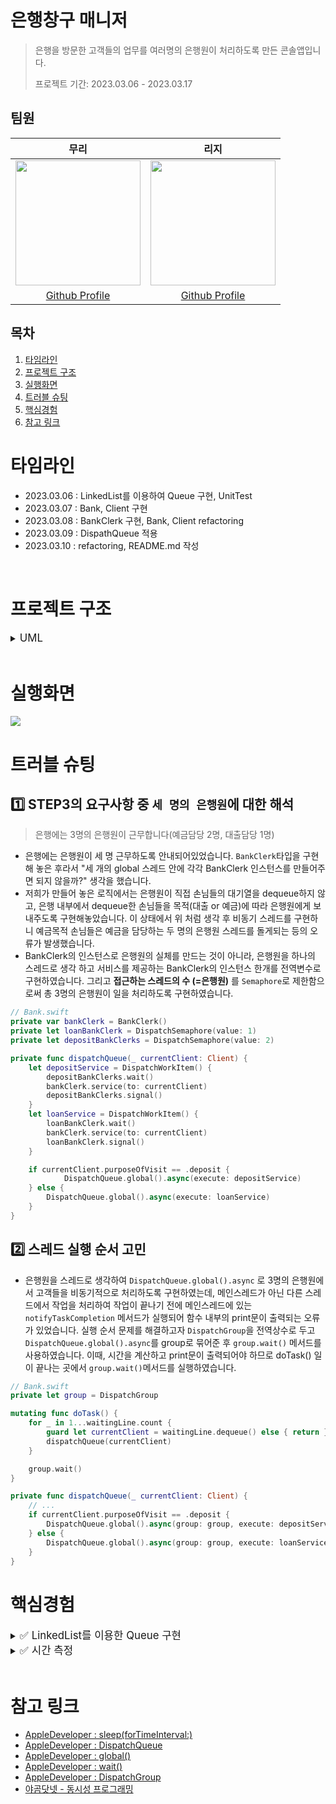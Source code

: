 # 은행창구 매니저
> 은행을 방문한 고객들의 업무를 여러명의 은행원이 처리하도록 만든 콘솔앱입니다.
>
> 프로젝트 기간: 2023.03.06 - 2023.03.17
> 

## 팀원
| 무리 | 리지 |
| :--------: |  :--------: | 
| <Img src = "https://i.imgur.com/RoWuqsN.jpg" width="200" height="200"/>      |<Img src ="https://user-images.githubusercontent.com/114971172/221088543-6f6a8d09-7081-4e61-a54a-77849a102af8.png" width="200" height="200"/>
| [Github Profile](https://github.com/parkmuri) |[Github Profile](https://github.com/yijiye)

## 목차
1. [타임라인](#타임라인)
2. [프로젝트 구조](#프로젝트-구조)
3. [실행화면](#실행화면) 
4. [트러블 슈팅](#트러블-슈팅) 
5. [핵심경험](#핵심경험)
6. [참고 링크](#참고-링크)


# 타임라인 
- 2023.03.06 : LinkedList를 이용하여 Queue 구현, UnitTest 
- 2023.03.07 : Bank, Client 구현
- 2023.03.08 : BankClerk 구현, Bank, Client refactoring
- 2023.03.09 : DispathQueue 적용
- 2023.03.10 : refactoring, README.md 작성


<br/>

# 프로젝트 구조
<details>
    <summary><big>UML</big></big></summary>

<img src="https://i.imgur.com/iztFWFI.png" width="1000">

</details>

<br/>


# 실행화면
<img src="https://i.imgur.com/jF0aH41.gif">


# 트러블 슈팅
## 1️⃣ STEP3의 요구사항 중 `세 명의 은행원`에 대한 해석
> 은행에는 3명의 은행원이 근무합니다(예금담당 2명, 대출담당 1명)

- 은행에는 은행원이 세 명 근무하도록 안내되어있었습니다. `BankClerk`타입을 구현 해 놓은 후라서 "세 개의 global 스레드 안에 각각 BankClerk 인스턴스를 만들어주면 되지 않을까?" 생각을 했습니다. 
- 저희가 만들어 놓은 로직에서는 은행원이 직접 손님들의 대기열을 dequeue하지 않고, 은행 내부에서 dequeue한 손님들을 목적(대출 or 예금)에 따라 은행원에게 보내주도록 구현해놓았습니다. 
이 상태에서 위 처럼 생각 후 비동기 스레드를 구현하니 예금목적 손님들은 예금을 담당하는 두 명의 은행원 스레드를 돌게되는 등의 오류가 발생했습니다.
- BankClerk의 인스턴스로 은행원의 실체를 만드는 것이 아니라, 은행원을 하나의 스레드로 생각 하고 서비스를 제공하는 BankClerk의 인스턴스 한개를 전역변수로 구현하였습니다. 그리고 **접근하는 스레드의 수 (=은행원)** 를 `Semaphore`로 제한함으로써 총 3명의 은행원이 일을 처리하도록 구현하였습니다.
```swift
// Bank.swift
private var bankClerk = BankClerk()
private let loanBankClerk = DispatchSemaphore(value: 1)
private let depositBankClerks = DispatchSemaphore(value: 2)

private func dispatchQueue(_ currentClient: Client) {
    let depositService = DispatchWorkItem() {
        depositBankClerks.wait()
        bankClerk.service(to: currentClient)
        depositBankClerks.signal()
    }
    let loanService = DispatchWorkItem() {
        loanBankClerk.wait()
        bankClerk.service(to: currentClient)
        loanBankClerk.signal()
    }

    if currentClient.purposeOfVisit == .deposit {
            DispatchQueue.global().async(execute: depositService)
    } else {
        DispatchQueue.global().async(execute: loanService)
    }
}
```

## 2️⃣ 스레드 실행 순서 고민
- 은행원을 스레드로 생각하여 `DispatchQueue.global().async` 로 3명의 은행원에서 고객들을 비동기적으로 처리하도록 구현하였는데, 메인스레드가 아닌 다른 스레드에서 작업을 처리하여 작업이 끝나기 전에 메인스레드에 있는 `notifyTaskCompletion` 메서드가 실행되어 함수 내부의 print문이 출력되는 오류가 있었습니다.
실행 순서 문제를 해결하고자 `DispatchGroup`을 전역상수로 두고`DispatchQueue.global().async`를 group로 묶어준 후 `group.wait()` 메서드를 사용하였습니다. 이때, 시간을 계산하고 print문이 출력되어야 하므로 doTask() 일이 끝나는 곳에서 `group.wait()`메서드를 실행하였습니다.

```swift
// Bank.swift
private let group = DispatchGroup

mutating func doTask() {
    for _ in 1...waitingLine.count {
        guard let currentClient = waitingLine.dequeue() else { return }
        dispatchQueue(currentClient)
    }

    group.wait()
}

private func dispatchQueue(_ currentClient: Client) { 
    // ...
    if currentClient.purposeOfVisit == .deposit {
        DispatchQueue.global().async(group: group, execute: depositService)
    } else {
        DispatchQueue.global().async(group: group, execute: loanService)
    }
}
```

# 핵심경험

<details>
    <summary><big>✅ LinkedList를 이용한 Queue 구현</big></summary>
    
### removeAll() 구현
- `removeAll()` 의 기능은 enqueue된 값을 모두 삭제하는 것이라 생각하였습니다. 처음 생각한 점은 값을 하나씩 삭제를 해줘야하나? 고민하였는데, 연결리스트의 특성상 노드가 다음 값의 주소값과 연결되어 있으므로 head와 tail을 nil로 변환하면 가르키는 주소값이 사라지게 되고 결국 swift의 ARC가 자동으로 메모리를 해제한다는 점을 고려하여 다음과 같이 구현하였습니다.
    
```swift
 mutating func removeAll() {
    self.head = nil
    self.tail = nil
    count = 0
}
```
    
### append 구현
- 처음 appen 구현시 조건문을 if로 사용하여 return 을 구현하지 않아 append 기능에 문제가 있었습니다. 
    
수정 전 코드
```swift
 mutating func append(_ data: T) {
    if isEmpty {
        self.head = Node(data: data)
        self.tail = head
        count += 1
    }
```
- 비어있을 때, head에 새로운 Node를 주고 Node가 head이자 tail이 되도록 한 후 코드를 빠져나오도록 return 값을 주면서 빠른 종료를 위해 guard문으로 변경하였습니다.
    
수정 후 코드
```swift
 mutating func append(_ data: T) {
    guard !isEmpty else {
        self.head = Node(data: data)
        self.tail = head
        count += 1
    
        return
    }
```
    
### count 추가
- step2를 진행하면서 count의 기능이 필요하다 생각하여 count를 추가하였습니다. 그러나 LinkedList를 swift에서 기본으로 제공하는 타입이 아니므로 count를 세는 것을 직접 구현해야 했습니다. 따라서 enqueue 되면서 count를 하나씩 증가하고, dequeue 될 때 count가 하나씩 감소하며 removeAll 하면 count가 다시 0이 되도록 직접 구현하였습니다.
</details>


<details>
    <summary><big>✅ 시간 측정</big></summary>
    
- 은행원 1명이 1명의 고객을 처리하는데 걸리는 시간 조건이 있었고, 그 시간을 측정하여 하루동안 일한 시간을 print 하는 미션이 있었습니다. 저희는 그 시간을 측정하기 위해 `usleep()`을 사용하여 정해진 시간만큼 일을 처리하고 그 합을 `CFAbsoluteTimeGetCurrent()` 메서드를 이용하여 해결하였습니다.
```swift
mutating func checkTaskTime() -> String {
        let startTime = CFAbsoluteTimeGetCurrent()
        
        doTask()
        
        let timeOfTask = CFAbsoluteTimeGetCurrent() - startTime
        let totalTime = String(format: "%.2f", timeOfTask)
        
        return totalTime
    }
```
    
추가적으로 같은 기능을 하는 Thread.sleep()과 sleep()에 대해 좀 더 찾아보았습니다.
    
```swift
// sleep
static func sleep(_ duration: UInt64) async

// Thread.sleep
@_unavailableFromAsync(message: "Use Task.sleep(until:clock:) instead.") 
class func sleep(forTimeInterval ti: TimeInterval)
```
- 두 메서드 모두 정해진 시간만큼 업무 수행을 중지 시키는 메서드로 가장 큰 차이로는 static 타입 메서드인 것과 class 타입 메서드 인 점이 있습니다.
Thread.sleep()이 Foundation FrameWork의 Thread class에 정의된 메서드로, swift에 더 최적화되어 있으나 기능적으로 차이는 없다는 것을 알게되었습니다.
    
</details>

<br/>

# 참고 링크
- [AppleDeveloper : sleep(forTimeInterval:)](https://developer.apple.com/documentation/foundation/thread/1413673-sleep)
- [AppleDeveloper : DispatchQueue](https://developer.apple.com/documentation/dispatch/dispatchqueue/)
- [AppleDeveloper : global()](https://developer.apple.com/documentation/dispatch/dispatchqueue/2300077-global)
- [AppleDeveloper : wait()](https://developer.apple.com/documentation/dispatch/dispatchworkitem/2016085-wait)
- [AppleDeveloper : DispatchGroup](https://developer.apple.com/documentation/dispatch/dispatchgroup)
- [야곰닷넷 - 동시성 프로그래밍](https://yagom.net/courses/%eb%8f%99%ec%8b%9c%ec%84%b1-%ed%94%84%eb%a1%9c%ea%b7%b8%eb%9e%98%eb%b0%8d-concurrency-programming/)
